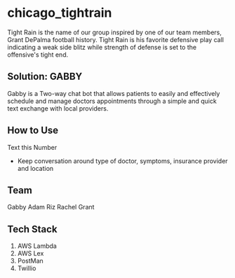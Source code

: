 # chicago_tightrain

Tight Rain is the name of our group inspired by one of our team members, Grant DePalma football history. Tight Rain is his favorite defensive play call indicating a weak side blitz while strength of defense is set to the offensive's tight end. 

## Solution: GABBY
Gabby is a Two-way chat bot that allows patients to easily and effectively schedule and manage doctors appointments through a simple and quick text exchange with local providers.

## How to Use
Text this Number

* Keep conversation around type of doctor, symptoms, insurance provider and location

## Team

Gabby
Adam
Riz
Rachel
Grant


## Tech Stack
1. AWS Lambda
2. AWS Lex
3. PostMan
4. Twillio
